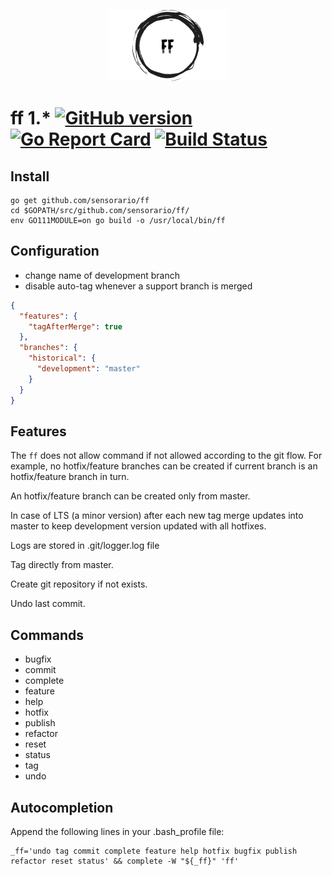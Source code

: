<p align="center">
    <img
      alt="ff"
      src="https://raw.githubusercontent.com/sensorario/ff/master/logo.png"
    />
</p>

# ff 1.* [![GitHub version](https://badge.fury.io/gh/sensorario%2Fff.svg)](https://github.com/sensorario/ff/releases) [![Go Report Card](https://goreportcard.com/badge/github.com/sensorario/ff)](https://goreportcard.com/report/github.com/sensorario/ff) [![Build Status](https://travis-ci.org/sensorario/ff.svg?branch=master)](https://travis-ci.org/sensorario/ff)

## Install

    go get github.com/sensorario/ff
    cd $GOPATH/src/github.com/sensorario/ff/
    env GO111MODULE=on go build -o /usr/local/bin/ff

## Configuration

 - change name of development branch
 - disable auto-tag whenever a support branch is merged

```json
{
  "features": {
    "tagAfterMerge": true
  },
  "branches": {
    "historical": {
      "development": "master"
    }
  }
}
```

## Features

The `ff` does not allow command if not allowed according to the git flow. For example, no hotfix/feature branches can be created if current branch is an hotfix/feature branch in turn.

An hotfix/feature branch can be created only from master.

In case of LTS (a minor version) after each new tag merge updates into master to keep development version updated with all hotfixes.

Logs are stored in .git/logger.log file

Tag directly from master.

Create git repository if not exists.

Undo last commit.

## Commands

 - bugfix
 - commit
 - complete
 - feature
 - help
 - hotfix
 - publish
 - refactor
 - reset
 - status
 - tag
 - undo

## Autocompletion

Append the following lines in your .bash_profile file:

    _ff='undo tag commit complete feature help hotfix bugfix publish refactor reset status' && complete -W "${_ff}" 'ff'
